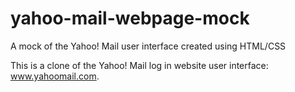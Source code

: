 # yahoo-mail-webpage-mock
A mock of the Yahoo! Mail user interface created using HTML/CSS

This is a clone of the Yahoo! Mail log in website user interface: www.yahoomail.com.

